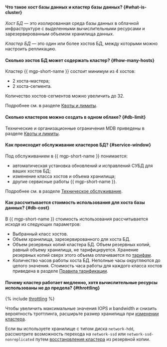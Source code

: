 #### Что такое хост базы данных и кластер базы данных? {#what-is-cluster}

_Хост БД_ — это изолированная среда базы данных в облачной инфраструктуре с выделенными вычислительными ресурсами и зарезервированным объемом хранилища данных.

_Кластер БД_ — это один или более хостов БД, между которыми можно настроить репликацию.

#### Сколько хостов БД может содержать кластер? {#how-many-hosts}

Кластер {{ mgp-short-name }} состоит минимум из 4 хостов:

* 2 хоста-мастера;
* 2 хоста-сегмента.

Количество хостов-сегментов можно увеличить до 32.

Подробнее см. в разделе [Квоты и лимиты](../../managed-greenplum/concepts/limits.md).

#### Сколько кластеров можно создать в одном облаке? {#db-limit}

Технические и организационные ограничения MDB приведены в разделе [Квоты и лимиты](../../managed-greenplum/concepts/limits.md).

#### Как происходит обслуживание кластеров БД? {#service-window}

Под обслуживанием в {{ mgp-short-name }} понимается:

* автоматическая установка обновлений и исправлений СУБД для ваших хостов БД;
* изменение класса хостов и объема хранилища;
* другие сервисные работы {{ mgp-short-name }}.

Подробнее см. в разделе [Техническое обслуживание](../../managed-greenplum/concepts/maintenance.md).


#### Как рассчитывается стоимость использования для хоста базы данных? {#db-cost}

В {{ mgp-short-name }} стоимость использования рассчитывается исходя из следующих параметров:

* Выбранный класс хостов.
* Объем хранилища, зарезервированного для хоста БД.
* Объем резервных копий кластера БД. Объем резервных копий, равный объему хранилища, не тарифицируется. Хранение резервных копий сверх этого объема оплачивается по [тарифам](../../managed-greenplum/pricing/index.md).
* Количество часов работы хоста БД. Неполные часы округляются до целого значения. Стоимость часа работы для каждого класса хостов приведена в разделе [Правила тарификации](../../managed-greenplum/pricing/index.md).


#### Почему кластер работает медленно, хотя вычислительные ресурсы использованы не до предела? {#throttling}

{% include [throttling](../throttling.md) %}

Чтобы увеличить максимальные значения IOPS и bandwidth и снизить вероятность троттлинга, расширьте размер хранилища при [изменении кластера](../../managed-greenplum/operations/update.md#change-disk-size).

Если вы используете хранилище с типом диска `network-hdd`, рассмотрите возможность перехода на `network-ssd` или `network-ssd-nonreplicated` путем [восстановления кластера](../../managed-greenplum/operations/cluster-backups.md#restore) из резервной копии.
